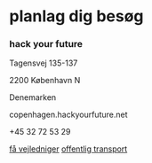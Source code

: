# planlag dig besøg


### hack your future

Tagensvej 135-137

2200 København N

Denemarken

copenhagen.hackyourfuture.net

+45 32 72 53 29

<div class="links">
<a href="">få vejledniger</a>
<a href="">offentlig transport</a>
</div>

